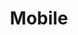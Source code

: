 ---
layout: redirect.njk
tags: page
key: mobile_fr
title: Mobile
alternativetitle: Design System Mobile
redirect: /en/design-system/mobile/overview/
parent: design-system_fr
order: 3
---